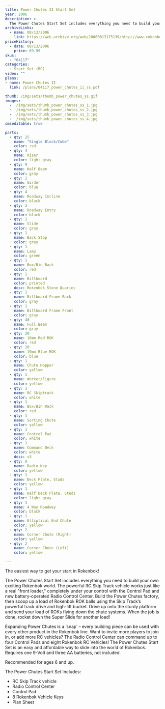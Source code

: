 ```yaml
---
title: Power Chutes II Start Set
year: 2006
description: >-
  The Power Chutes Start Set includes everything you need to build your own exciting Rokenbok world. The powerful RC Skip Track vehicle works just like a real "front loader," completely under your control with the Control Pad and new battery-operated Radio Control Center.
archiveLinks:
  - name: 08/13/2006
    link: https://web.archive.org/web/20060813175139/http://www.rokenbok.com/catalog/04117_pd_ss_powerchutes.html
priceHistory:
  - date: 08/13/2006
    price: 69.99
skus:
  - "04117"
categories:
  - Start Set (RC)
video: ""
plans:
- name: Power Chutes II
  link: /plans/04117_power_chutes_ii_ss.pdf

thumb: /img/sets/thumb_power_chutes_ss.gif
images:
  -  /img/sets/thumb_power_chutes_ss_1.jpg
  -  /img/sets/thumb_power_chutes_ss_2.jpg
  -  /img/sets/thumb_power_chutes_ss_3.jpg
  -  /img/sets/thumb_power_chutes_ss_4.jpg
cmseditable: true

parts:
  - qty: 25
    name: "Single Block/Cube"
    color: red
  - qty: 4
    name: Riser
    color: light gray
  - qty: 9
    name: Half Beam
    color: gray
  - qty: 2
    name: Girder
    color: blue
  - qty: 4
    name: Roadway Incline
    color: black
  - qty: 2
    name: Roadway Entry
    color: black
  - qty: 1
    name: Slide
    color: gray
  - qty: 1
    name: Back Stop
    color: gray
  - qty: 1
    name: Lamp
    color: green
  - qty: 1
    name: Box/Bin Rack
    color: red
  - qty: 1
    name: Billboard
    color: printed
    desc: Rokenbok Stone Quaries
  - qty: 1
    name: Billboard Frame Back
    color: gray
  - qty: 1
    name: Billboard Frame Front
    color: gray
  - qty: 48
    name: Full Beam
    color: gray
  - qty: 20
    name: 16mm Red ROK
    color: red
  - qty: 20
    name: 19mm Blue ROK
    color: blue
  - qty: 1
    name: Chute Hopper
    color: yellow
  - qty: 1
    name: Worker/Figure
    color: yellow
  - qty: 1
    name: RC Skiptrack
    color: white
  - qty: 1
    name: Box/Bin Rack
    color: red
  - qty: 1
    name: Sorting Chute
    color: yellow
  - qty: 1
    name: Control Pad
    color: white
  - qty: 1
    name: Command Deck
    color: white
    desc: v3
  - qty: 8
    name: Radio Key
    color: yellow
  - qty: 1
    name: Deck Plate, Studs
    color: yellow
  - qty: 1
    name: Half Deck Plate, Studs
    color: light gray
  - qty: 1
    name: 4 Way Roadway
    color: black
  - qty: 1
    name: Elliptical End Chute
    color: yellow
  - qty: 2
    name: Corner Chute (Right)
    color: yellow
  - qty: 2
    name: Corner Chute (Left)
    color: yellow

---
```

The easiest way to get your start in Rokenbok!

The Power Chutes Start Set includes everything you need to build your own exciting Rokenbok world. The powerful RC Skip Track vehicle works just like a real "front loader," completely under your control with the Control Pad and new battery-operated Radio Control Center. Build the Power Chutes factory, then scoop up a load of Rokenbok ROK balls using the Skip Track’s powerful track drive and high-lift bucket. Drive up onto the sturdy platform and send your load of ROKs flying down the chute systems. When the job is done, rocket down the Super Slide for another load!

Expanding Power Chutes is a ‘snap’ – every building piece can be used with every other product in the Rokenbok line. Want to invite more players to join in, or add more RC vehicles? The Radio Control Center can command up to four Control Pads and eight Rokenbok RC Vehicles! The Power Chutes Start Set is an easy and affordable way to slide into the world of Rokenbok. Requires one 9-Volt and three AA batteries, not included.

Recommended for ages 6 and up.

The Power Chutes Start Set Includes:
- RC Skip Track vehicle
- Radio Control Center
- Control Pad
- 8 Rokenbok Vehicle Keys
- Plan Sheet
